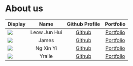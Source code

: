# About us

Display | Name | Github Profile | Portfolio 
--------|:----:|:--------------:|:---------:
![](https://via.placeholder.com/100.png?text=Photo) | Leow Jun Hui | [Github](https://github.com/IcyNoPeople) | [Portfolio](docs/team/leowjunhui.md)
![](https://via.placeholder.com/100.png?text=Photo) | James | [Github](https://github.com/Mr-YaRou) | [Portfolio](docs/team/johndoe.md)
![](https://via.placeholder.com/100.png?text=Photo) | Ng Xin Yi | [Github](https://github.com/Elxyng) | [Portfolio](docs/team/johndoe.md)
![](https://via.placeholder.com/100.png?text=Photo) | Yralle | [Github](https://github.com/) | [Portfolio](/team/yralle.md)
